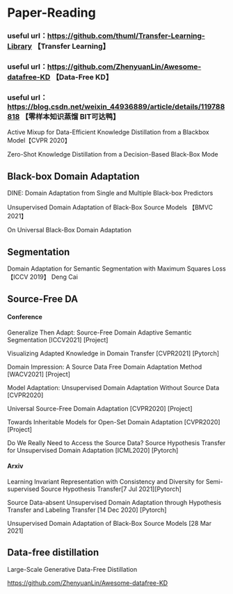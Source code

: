 # Paper-Reading

### useful url：https://github.com/thuml/Transfer-Learning-Library 【Transfer Learning】

### useful url：https://github.com/ZhenyuanLin/Awesome-datafree-KD 【Data-Free KD】

### useful url：https://blog.csdn.net/weixin_44936889/article/details/119788818 【零样本知识蒸馏 BIT可达鸭】

Active Mixup for Data-Efficient Knowledge Distillation from a Blackbox Model【CVPR 2020】

Zero-Shot Knowledge Distillation from a Decision-Based Black-Box Mode

## Black-box Domain Adaptation
DINE: Domain Adaptation from Single and Multiple Black-box Predictors

Unsupervised Domain Adaptation of Black-Box Source Models 【BMVC 2021】

On Universal Black-Box Domain Adaptation

## Segmentation
Domain Adaptation for Semantic Segmentation with Maximum Squares Loss 【ICCV 2019】 Deng Cai

## Source-Free DA
#### Conference

Generalize Then Adapt: Source-Free Domain Adaptive Semantic Segmentation [ICCV2021] [Project]

Visualizing Adapted Knowledge in Domain Transfer [CVPR2021] [Pytorch]

Domain Impression: A Source Data Free Domain Adaptation Method [WACV2021] [Project]

Model Adaptation: Unsupervised Domain Adaptation Without Source Data [CVPR2020]

Universal Source-Free Domain Adaptation [CVPR2020] [Project]

Towards Inheritable Models for Open-Set Domain Adaptation [CVPR2020] [Project]

Do We Really Need to Access the Source Data? Source Hypothesis Transfer for Unsupervised Domain Adaptation [ICML2020] [Pytorch]

#### Arxiv

Learning Invariant Representation with Consistency and Diversity for Semi-supervised Source Hypothesis Transfer[7 Jul 2021][Pytorch]

Source Data-absent Unsupervised Domain Adaptation through Hypothesis Transfer and Labeling Transfer [14 Dec 2020] [Pytorch]

Unsupervised Domain Adaptation of Black-Box Source Models [28 Mar 2021]

## Data-free distillation
Large-Scale Generative Data-Free Distillation

https://github.com/ZhenyuanLin/Awesome-datafree-KD


